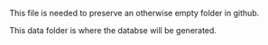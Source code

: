 This file is needed to preserve an otherwise empty folder in github.

This data folder is where the databse will be generated.